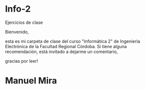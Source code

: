 # Info-2
Ejercicios de clase

Bienvenido,

  esta es mi carpeta de clase del curso "Informàtica 2" de Ingenierìa Electrónica de la Facultad Regional Còrdoba. Si tiene alguna recomendación, está invitado a dejarme un comentario,

gracias por leer!

Manuel Mira
=====================================================================================================================================
